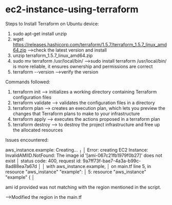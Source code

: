 # ec2-instance-using-terraform

Steps to Install Terraform on Ubuntu device:

1. sudo apt-get install unzip
2. wget https://releases.hashicorp.com/terraform/1.5.7/terraform_1.5.7_linux_amd64.zip -->check the latest version and install
3. unzip terraform_1.5.7_linux_amd64.zip
4. sudo mv terraform /usr/local/bin/  -->sudo install terraform /usr/local/bin/ is more reliable, it ensures ownership and permissions are correct
5. terraform --version -->verify the version

Commands followed:
1.  terraform init --> initializes a working directory containing Terraform configuration files
2.  terraform validate --> validates the configuration files in a directory
3.  terraform plan --> creates an execution plan, which lets you preview the changes that Terraform plans to make to your infrastructure
4.  terraform apply --> executes the actions proposed in a terraform plan
5.  terraform destroy --> to destroy the project infrastructure and free up the allocated resources


Issues encountered:

aws_instance.example: Creating...
╷
│ Error: creating EC2 Instance: InvalidAMIID.NotFound: The image id '[ami-067c21fb1979f0b27]' does not exist
│       status code: 400, request id: 9a7ff73f-bae7-4a3a-b99c-8ad88ea7a67d
│
│   with aws_instance.example,
│   on main.tf line 5, in resource "aws_instance" "example":
│    5: resource "aws_instance" "example" {
│


ami id provided was not matching with the region mentioned in the script.

-->Modified the region in the main.tf
